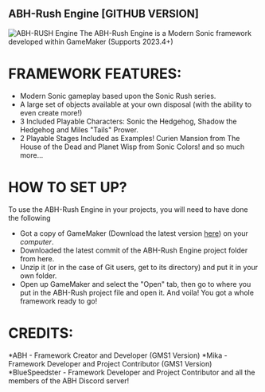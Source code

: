 ## ABH-Rush Engine [GITHUB VERSION]
![ABH-RUSH Engine](https://cdn.discordapp.com/attachments/614413650656100352/695919971095805962/ABH_Rush_Logo.png)
The ABH-Rush Engine is a Modern Sonic framework developed within GameMaker (Supports 2023.4+)
# FRAMEWORK FEATURES:
* Modern Sonic gameplay based upon the Sonic Rush series.
* A large set of objects available at your own disposal (with the ability to even create more!)
* 3 Included Playable Characters: Sonic the Hedgehog, Shadow the Hedgehog and Miles "Tails" Prower.
* 2 Playable Stages Included as Examples! Curien Mansion from The House of the Dead and Planet Wisp from Sonic Colors!
and so much more...
# HOW TO SET UP?
To use the ABH-Rush Engine in your projects, you will need to have done the following
* Got a copy of GameMaker (Download the latest version [here](https://gamemaker.io/en/download)) on your *computer*.
* Downloaded the latest commit of the ABH-Rush Engine project folder from here.
* Unzip it (or in the case of Git users, get to its directory) and put it in your own folder.
* Open up GameMaker and select the "Open" tab, then go to where you put in the ABH-Rush project file and open it.
And voila! You got a whole framework ready to go!
# CREDITS:
*ABH - Framework Creator and Developer (GMS1 Version)
*Mika - Framework Developer and Project Contributor (GMS1 Version)
*BlueSpeedster - Framework Developer and Project Contributor
and all the members of the ABH Discord server!